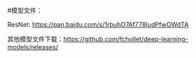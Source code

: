 #模型文件：

ResNet:  https://pan.baidu.com/s/1rbuhO7Af778IudPfwOWdTA

其他模型文件下载：https://github.com/fchollet/deep-learning-models/releases/

